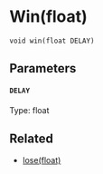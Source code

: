 # Win(float)

```
void win(float DELAY)
```

## Parameters

#### `DELAY`
Type: float

## Related

 - [lose(float)](/MdDocs/Functions/Game/Lose.md)

